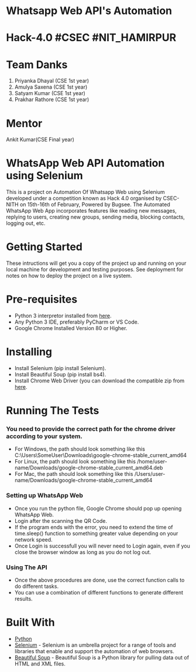 
# Whatsapp Web API's Automation
# Hack-4.0 #CSEC #NIT_HAMIRPUR
# Team Danks
1. Priyanka Dhayal (CSE 1st year)
2. Amulya Saxena (CSE 1st year)
3. Satyam Kumar (CSE 1st year)
4. Prakhar Rathore (CSE 1st year)

# Mentor
Ankit Kumar(CSE Final year)

# WhatsApp Web API Automation using Selenium
This is a project on Automation Of Whatsapp Web using Selenium developed under a competition known as Hack 4.0 organised by CSEC-NITH on 15th-16th of February, Powered by Bugsee. The Automated WhatsApp Web App incorporates features like reading new messages, replying to users, creating new groups, sending media, blocking contacts, logging out, etc.
# Getting Started
These intructions will get you a copy of the project up and running on your local machine for development and testing purposes. See deployment for notes on how to deploy the project on a live system.
# Pre-requisites
- Python 3 interpretor installed from [here](https:/www.python.org).
- Any Python 3 IDE, preferably PyCharm or VS Code.
- Google Chrome Installed Version 80 or Higher.
# Installing 
- Install Selenium (pip install Selenium).
- Install Beautiful Soup (pip install bs4).
- Install Chrome Web Driver (you can download the compatible zip from [here](https://chromedriver.chromium.org/downloads).
# Running The Tests
### You need to provide the correct path for the chrome driver according to your system.
- For Windows, the path should look something like this C:\Users\SomeUser\Downloads\google-chrome-stable_current_amd64
- For Linux, the path should look something like this /home/user-name/Downloads/google-chrome-stable_current_amd64.deb
- For Mac, the path should look something like this /Users/user-name/Downloads/google-chrome-stable_current_amd64
### Setting up WhatsApp Web
- Once you run the python file, Google Chrome should pop up opening WhatsApp Web.
- Login after the scanning the QR Code.
- If the program ends with the error, you need to extend the time of time.sleep() function to something greater value depending on your network speed.
- Once Login is successfull you will never need to Login again, even if you close the browser window as long as you do not log out.
### Using The API
- Once the above procedures are done, use the correct function calls to do different tasks.
- You can use a combination of different functions to generate different results.
# Built With
- [Python](https://www.python.org)
- [Selenium](https://www.selenium.dev/) - Selenium is an umbrella project for a range of tools and libraries that enable and support the automation of web browsers.
- [Beautiful Soup](https://www.crummy.com/software/BeautifulSoup/bs4/doc/) - Beautiful Soup is a Python library for pulling data out of HTML and XML files.

